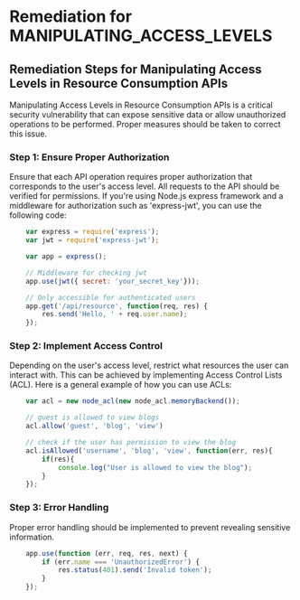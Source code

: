 # Remediation for MANIPULATING_ACCESS_LEVELS

## Remediation Steps for Manipulating Access Levels in Resource Consumption APIs
Manipulating Access Levels in Resource Consumption APIs is a critical security vulnerability that can expose sensitive data or allow unauthorized operations to be performed. Proper measures should be taken to correct this issue.

### Step 1: Ensure Proper Authorization 
Ensure that each API operation requires proper authorization that corresponds to the user's access level. All requests to the API should be verified for permissions. If you're using Node.js express framework and a middleware for authorization such as 'express-jwt', you can use the following code:

```javascript
    var express = require('express');
    var jwt = require('express-jwt');

    var app = express();

    // Middleware for checking jwt
    app.use(jwt({ secret: 'your_secret_key'}));

    // Only accessible for authenticated users
    app.get('/api/resource', function(req, res) {
        res.send('Hello, ' + req.user.name);
    });
```

### Step 2: Implement Access Control
Depending on the user's access level, restrict what resources the user can interact with. This can be achieved by implementing Access Control Lists (ACL). Here is a general example of how you can use ACLs:

```javascript
    var acl = new node_acl(new node_acl.memoryBackend());

    // guest is allowed to view blogs
    acl.allow('guest', 'blog', 'view')

    // check if the user has permission to view the blog
    acl.isAllowed('username', 'blog', 'view', function(err, res){
        if(res){
            console.log("User is allowed to view the blog");
        }
    });
```


### Step 3: Error Handling 
Proper error handling should be implemented to prevent revealing sensitive information.
```javascript
    app.use(function (err, req, res, next) {
        if (err.name === 'UnauthorizedError') {
            res.status(401).send('Invalid token');
        }
    });
```